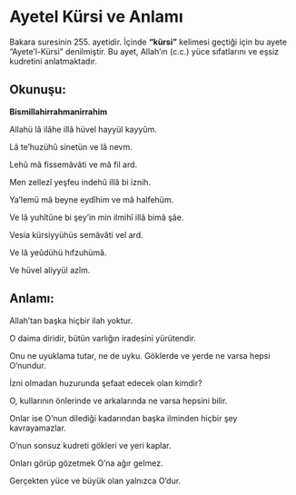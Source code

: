 # Ayetel Kürsi ve Anlamı

Bakara suresinin 255. ayetidir. İçinde **“kürsi”** kelimesi geçtiği için bu ayete “Ayete’l-Kürsi” denilmiştir. Bu ayet, Allah’ın (c.c.) yüce sıfatlarını ve eşsiz kudretini anlatmaktadır.

## **Okunuşu:**

**Bismillahirrahmanirrahim**

Allahü lâ ilâhe illâ hüvel hayyül kayyûm.

Lâ te’huzühû sinetün ve lâ nevm.

Lehû mâ fissemâvâti ve mâ fil ard.

Men zellezî yeşfeu indehû illâ bi iznih.

Ya’lemü mâ beyne eydîhim ve mâ halfehüm.

Ve lâ yuhîtûne bi şey’in min ilmihî illâ bimâ şâe.

Vesia kürsiyyühüs semâvâti vel ard.

Ve lâ yeûdühü hıfzuhümâ.

Ve hüvel aliyyül azîm.

## **Anlamı:**

Allah’tan başka hiçbir ilah yoktur.

O daima diridir, bütün varlığın iradesini yürütendir.

Onu ne uyuklama tutar, ne de uyku. Göklerde ve yerde ne varsa hepsi O’nundur.

İzni olmadan huzurunda şefaat edecek olan kimdir?

O, kullarının önlerinde ve arkalarında ne varsa hepsini bilir.

Onlar ise O’nun dilediği kadarından başka ilminden hiçbir şey kavrayamazlar.

O’nun sonsuz kudreti gökleri ve yeri kaplar.

Onları görüp gözetmek O’na ağır gelmez.

Gerçekten yüce ve büyük olan yalnızca O’dur.
